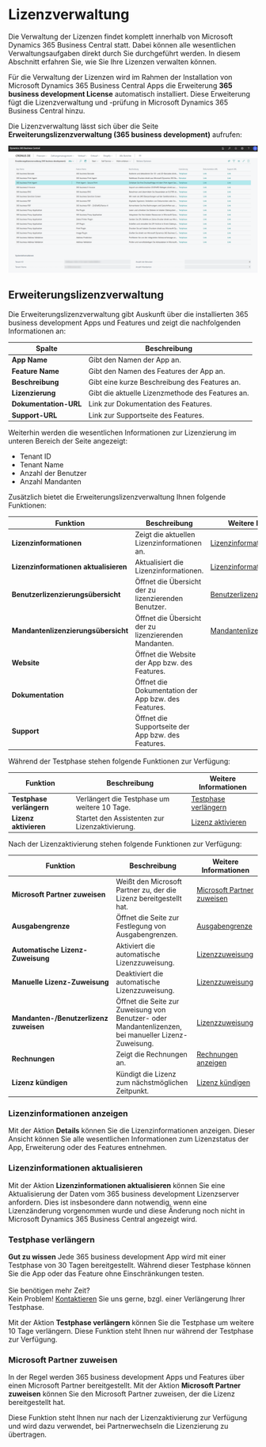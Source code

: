# Lizenzverwaltung

Die Verwaltung der Lizenzen findet komplett innerhalb von Microsoft Dynamics 365 Business Central statt. Dabei können alle wesentlichen Verwaltungsaufgaben direkt durch Sie durchgeführt werden. In diesem Abschnitt erfahren Sie, wie Sie Ihre Lizenzen verwalten können.

Für die Verwaltung der Lizenzen wird im Rahmen der Installation von Microsoft Dynamics 365 Business Central Apps die Erweiterung **365 business development License** automatisch installiert. Diese Erweiterung fügt die Lizenzverwaltung und -prüfung in Microsoft Dynamics 365 Business Central hinzu.

Die Lizenzverwaltung lässt sich über die Seite **Erweiterungslizenzverwaltung (365 business development)** aufrufen:

![Erweiterungslizenzverwaltung (365 business development)](/assets/images/licensing/2bfb6450-3d5b-478a-824d-dc4088eb3fca.png)

## Erweiterungslizenzverwaltung

Die Erweiterungslizenzverwaltung gibt Auskunft über die installierten 365 business development Apps und Features und zeigt die nachfolgenden Informationen an:

| Spalte | Beschreibung |
| --- | --- |
| **App Name** | Gibt den Namen der App an. |
| **Feature Name** | Gibt den Namen des Features der App an. |
| **Beschreibung** | Gibt eine kurze Beschreibung des Features an. |
| **Lizenzierung** | Gibt die aktuelle Lizenzmethode des Features an. |
| **Dokumentation-URL** | Link zur Dokumentation des Features. |
| **Support-URL** | Link zur Supportseite des Features. |

Weiterhin werden die wesentlichen Informationen zur Lizenzierung im unteren Bereich der Seite angezeigt:

 - Tenant ID
 - Tenant Name
 - Anzahl der Benutzer
 - Anzahl Mandanten

Zusätzlich bietet die Erweiterungslizenzverwaltung Ihnen folgende Funktionen:

| Funktion | Beschreibung | Weitere Informationen |
| --- | --- | --- |
| **Lizenzinformationen** | Zeigt die aktuellen Lizenzinformationen an. | [Lizenzinformationen anzeigen](#lizenzinformationen-anzeigen) |
| **Lizenzinformationen aktualisieren** | Aktualisiert die Lizenzinformationen. | [Lizenzinformationen aktualisieren](#lizenzinformationen-aktualisieren) |
| **Benutzerlizenzierungsübersicht** | Öffnet die Übersicht der zu lizenzierenden Benutzer. | [Benutzerlizenzierungsübersicht](license-methods/user-license.md) |
| **Mandantenlizenzierungsübersicht** | Öffnet die Übersicht der zu lizenzierenden Mandanten. | [Mandantenlizenzierungsübersicht](license-methods/company-license.md) |
| **Website** | Öffnet die Website der App bzw. des Features. |  |
| **Dokumentation** | Öffnet die Dokumentation der App bzw. des Features. |  |
| **Support** | Öffnet die Supportseite der App bzw. des Features. |  |

Während der Testphase stehen folgende Funktionen zur Verfügung:

| Funktion | Beschreibung | Weitere Informationen |
| --- | --- | --- |
| **Testphase verlängern** | Verlängert die Testphase um weitere 10 Tage. | [Testphase verlängern](#testphase-verlängern) |
| **Lizenz aktivieren** | Startet den Assistenten zur Lizenzaktivierung. | [Lizenz aktivieren](/license-management/activate-license.md) |

Nach der Lizenzaktivierung stehen folgende Funktionen zur Verfügung:

| Funktion | Beschreibung | Weitere Informationen |
| --- | --- | --- |
| **Microsoft Partner zuweisen** | Weißt den Microsoft Partner zu, der die Lizenz bereitgestellt hat. | [Microsoft Partner zuweisen](#microsoft-partner-zuweisen) |
| **Ausgabengrenze** | Öffnet die Seite zur Festlegung von Ausgabengrenzen. | [Ausgabengrenze](/license-management/spending-limit.md) |
| **Automatische Lizenz-Zuweisung** | Aktiviert die automatische Lizenzzuweisung. | [Lizenzzuweisung](/license-management/assign-license.md) |
| **Manuelle Lizenz-Zuweisung** | Deaktiviert die automatische Lizenzzuweisung. | [Lizenzzuweisung](/license-management/assign-license.md) | 
| **Mandanten-/Benutzerlizenz zuweisen** | Öffnet die Seite zur Zuweisung von Benutzer- oder Mandantenlizenzen, bei manueller Lizenz-Zuweisung. | [Lizenzzuweisung](/license-management/assign-license.md) |
| **Rechnungen** | Zeigt die Rechnungen an. | [Rechnungen anzeigen](invoicing/invoices.md) |
| **Lizenz kündigen** | Kündigt die Lizenz zum nächstmöglichen Zeitpunkt. | [Lizenz kündigen](/license-management/terminate-license.md) |

### Lizenzinformationen anzeigen

Mit der Aktion **Details** können Sie die Lizenzinformationen anzeigen. Dieser Ansicht können Sie alle wesentlichen Informationen zum Lizenzstatus der App, Erweiterung oder des Features entnehmen.

### Lizenzinformationen aktualisieren

Mit der Aktion **Lizenzinformationen aktualisieren** können Sie eine Aktualisierung der Daten vom 365 business development Lizenzserver anfordern. Dies ist insbesondere dann notwendig, wenn eine Lizenzänderung vorgenommen wurde und diese Änderung noch nicht in Microsoft Dynamics 365 Business Central angezeigt wird.

### Testphase verlängern

<div class="alert alert-notice">
    <i class="fa-light fa-hand-point-up fa-lg"></i>
    <strong>Gut zu wissen</strong> Jede 365 business development App wird mit einer Testphase von 30 Tagen bereitgestellt. Während dieser Testphase können Sie die App oder das Feature ohne Einschränkungen testen.<br>
    <br>
    Sie benötigen mehr Zeit?<br>
    Kein Problem! <a href="https://365businessdev.com/kontakt/" target="_blank">Kontaktieren</a> Sie uns gerne, bzgl. einer Verlängerung Ihrer Testphase.
</div>

Mit der Aktion **Testphase verlängern** können Sie die Testphase um weitere 10 Tage verlängern. Diese Funktion steht Ihnen nur während der Testphase zur Verfügung.

### Microsoft Partner zuweisen

In der Regel werden 365 business development Apps und Features über einen Microsoft Partner bereitgestellt. Mit der Aktion **Microsoft Partner zuweisen** können Sie den Microsoft Partner zuweisen, der die Lizenz bereitgestellt hat.

Diese Funktion steht Ihnen nur nach der Lizenzaktivierung zur Verfügung und wird dazu verwendet, bei Partnerwechseln die Lizenzierung zu übertragen.
